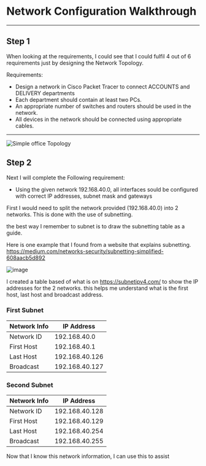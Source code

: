 # Network Configuration Walkthrough
-------------------------------------
## Step 1 
When looking at the requirements, I could see that I could  fulfil 4 out of 6 requirements just by  designing  the Network Topology.

Requirements:
- Design a network in Cisco Packet Tracer to connect ACCOUNTS and DELIVERY departments
- Each department should contain at least two PCs.
- An appropriate number of switches and routers should be used in the network.
- All devices in the network should be connected using appropriate cables.

------------------------------------
![Simple office Topology](https://github.com/SilasMaphosa/Simple-Office-Networking-Project/assets/121561502/bf35fb30-9320-45fe-b64b-82b6a8210a4a)
## Step 2
Next I will complete the Following requirement:
- Using the given network 192.168.40.0, all interfaces sould be configured with correct IP addresses, subnet mask and gateways

First I would need to split the network provided (192.168.40.0) into 2 networks. This is done with the use of subnetting.

the best way I remember to subnet is to draw the subnetting table as a guide.

Here is one example that I found from a website that explains subnetting. https://medium.com/networks-security/subnetting-simplified-608aacb5d892

![image](https://github.com/SilasMaphosa/Simple-Office-Networking-Project/assets/121561502/cac5eabe-cafd-4554-bea8-49f90238cd7f)

I created a table based of what is on https://subnetipv4.com/ to show the IP addresses for the 2 networks. this helps me understand what is the first host, last host and broadcast address.

### First Subnet
|Network Info                                       | IP Address                 |
|---------------------------------------------------|----------------------------|
|Network ID                                         | 192.168.40.0               |
| First Host                                        | 192.168.40.1               |
| Last Host                                         | 192.168.40.126
| Broadcast                                         | 192.168.40.127

### Second Subnet
|Network Info                                       | IP Address                 |
|---------------------------------------------------|----------------------------|
|Network ID                                         | 192.168.40.128             |
| First Host                                        | 192.168.40.129             |
| Last Host                                         | 192.168.40.254             |
| Broadcast                                         | 192.168.40.255             |

Now that I know this network information, I can use this to assist 







